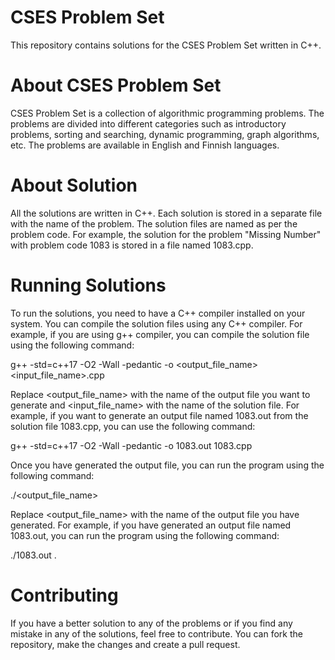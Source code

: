 # CSES Problem Set 
This repository contains solutions for the CSES Problem Set written in C++.
# About CSES Problem Set 
CSES Problem Set is a collection of algorithmic programming problems. The problems are divided into different categories such as introductory problems, sorting and searching, dynamic programming, graph algorithms, etc. The problems are available in English and Finnish languages.
# About Solution 
All the solutions are written in C++. Each solution is stored in a separate file with the name of the problem. The solution files are named as per the problem code. For example, the solution for the problem "Missing Number" with problem code 1083 is stored in a file named 1083.cpp.
# Running Solutions 
To run the solutions, you need to have a C++ compiler installed on your system. You can compile the solution files using any C++ compiler. For example, if you are using g++ compiler, you can compile the solution file using the following command:

g++ -std=c++17 -O2 -Wall -pedantic -o <output_file_name> <input_file_name>.cpp

Replace <output_file_name> with the name of the output file you want to generate and <input_file_name> with the name of the solution file. For example, if you want to generate an output file named 1083.out from the solution file 1083.cpp, you can use the following command:

g++ -std=c++17 -O2 -Wall -pedantic -o 1083.out 1083.cpp

Once you have generated the output file, you can run the program using the following command:

./<output_file_name>

Replace <output_file_name> with the name of the output file you have generated. For example, if you have generated an output file named 1083.out, you can run the program using the following command:

./1083.out .

# Contributing 
If you have a better solution to any of the problems or if you find any mistake in any of the solutions, feel free to contribute. You can fork the repository, make the changes and create a pull request.


